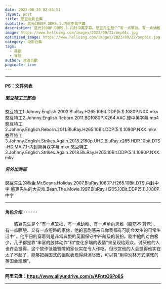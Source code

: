 ```yaml
---
date: 2023-08-30 02:85:51
layout: post
title: 憨豆电影合集
subtitle: 蓝光1080P.DDR5.1.内封中英字幕
description: 蓝光1080P.DDR5.1.内封中英字幕。憨豆先生是个“有一点笨拙、有一点幼稚、有一点单向思维（脑筋不 转弯）、有一点腼腆、又有一点短路的家伙，他的喜剧感来自你我都有可能会发生的日常生活中......
image: https://www.helloimg.com/images/2023/09/22/onp61c.jpg
optimized_image: https://www.helloimg.com/images/2023/09/22/onp61c.jpg
category: 电影合集
tags:
  - 喜剧
  - 冒险
author: 对酒当歌
paginate: true
---
```


---

#### PS：文件列表

##### 憨豆特工三部曲

憨豆特工1.Johnny.English.2003.BluRay.H265.10Bit.DDP(5.1).1080P.NXX.mkv
憨豆特工2.Johnny.English.Reborn.2011.BD1080P.X264.AAC.硬中英字幕.mp4
憨豆特工2.Johnny.English.Reborn.2011.BluRay.H265.10Bit.DDP(5.1).1080P.NXX.mkv
憨豆特工3.Johnny.English.Strikes.Again.2018.2160p.UHD.BluRay.x265.HDR.10bit.DTS-HD.MA.7.1-内封简英双字幕.mkv
憨豆特工3.Johnny.English.Strikes.Again.2018.BluRay.H265.10Bit.DDP(5.1).1080P.NXX.mkv

##### 另外加两部

憨豆先生的黄金.Mr.Beans.Holiday.2007.BluRay.1080P.H265.10Bit.DTS.内封中字
憨豆先生的大灾难.Bean.The.Movie.1997.BluRay.H265.10Bit.DDP(5.1).1080P.中字

---

#### 角色介绍 · · · · · ·

　　憨豆先生是个“有一点笨拙、有一点幼稚、有一点单向思维（脑筋不 转弯）、有一点腼腆、又有一点短路的家伙，他的喜剧感来自你我都有可能会发生的日常生活中”。他平日的穿着则是非常典型的英国保守中产阶级的装扮。剧中他的对白极少，几乎都是靠“丰富的肢体动作”和“变化多端的表情”来呈现给观众。讨厌他的人也许会觉得，这个故作低能智障的家伙实在令人作呕，但欣赏他的人会觉得他实在太了不起了，能够把英国式的幽默表现得淋漓尽致，可以算“用卓别林方式演戏的英国金凯瑞”。

---

**阿里云盘：<https://www.aliyundrive.com/s/AFnttQ6Pp8S>**

---
